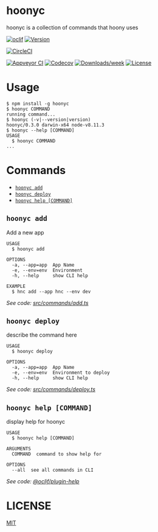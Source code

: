 # hoonyc

hoonyc is a collection of commands that hoony uses

[![oclif](https://img.shields.io/badge/cli-oclif-brightgreen.svg)](https://oclif.io)
[![Version](https://img.shields.io/npm/v/hoonyc.svg)](https://npmjs.org/package/hoonyc)

[![CircleCI](https://circleci.com/gh/the6thm0nth/hoonyc/tree/master.svg?style=shield)](https://circleci.com/gh/the6thm0nth/hoonyc/tree/master)

[![Appveyor CI](https://ci.appveyor.com/api/projects/status/github/the6thm0nth/hoonyc?branch=master&svg=true)](https://ci.appveyor.com/project/the6thm0nth/hoonyc/branch/master)
[![Codecov](https://codecov.io/gh/the6thm0nth/hoonyc/branch/master/graph/badge.svg)](https://codecov.io/gh/the6thm0nth/hoonyc)
[![Downloads/week](https://img.shields.io/npm/dw/hoonyc.svg)](https://npmjs.org/package/hoonyc)
[![License](https://img.shields.io/npm/l/hoonyc.svg)](https://github.com/the6thm0nth/hoonyc/blob/master/package.json)

# Usage

<!-- usage -->
```sh-session
$ npm install -g hoonyc
$ hoonyc COMMAND
running command...
$ hoonyc (-v|--version|version)
hoonyc/0.3.0 darwin-x64 node-v8.11.3
$ hoonyc --help [COMMAND]
USAGE
  $ hoonyc COMMAND
...
```
<!-- usagestop -->

# Commands

<!-- commands -->
* [`hoonyc add`](#hoonyc-add)
* [`hoonyc deploy`](#hoonyc-deploy)
* [`hoonyc help [COMMAND]`](#hoonyc-help-command)

## `hoonyc add`

Add a new app

```
USAGE
  $ hoonyc add

OPTIONS
  -a, --app=app  App Name
  -e, --env=env  Environment
  -h, --help     show CLI help

EXAMPLE
  $ hnc add --app hnc --env dev
```

_See code: [src/commands/add.ts](https://github.com/the6thm0nth/hoonyc/blob/v0.3.0/src/commands/add.ts)_

## `hoonyc deploy`

describe the command here

```
USAGE
  $ hoonyc deploy

OPTIONS
  -a, --app=app  App Name
  -e, --env=env  Environment to deploy
  -h, --help     show CLI help
```

_See code: [src/commands/deploy.ts](https://github.com/the6thm0nth/hoonyc/blob/v0.3.0/src/commands/deploy.ts)_

## `hoonyc help [COMMAND]`

display help for hoonyc

```
USAGE
  $ hoonyc help [COMMAND]

ARGUMENTS
  COMMAND  command to show help for

OPTIONS
  --all  see all commands in CLI
```

_See code: [@oclif/plugin-help](https://github.com/oclif/plugin-help/blob/v2.0.5/src/commands/help.ts)_
<!-- commandsstop -->

# LICENSE

[MIT](LICENSE)
